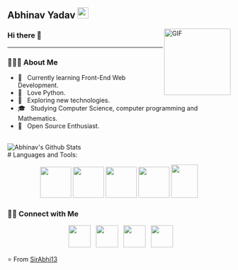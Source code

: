 <h2> Abhinav Yadav <img src="https://github.com/souvikguria98/souvikguria98/blob/master/Hi.gif" width="25"></h2>
<img align="right" alt="GIF" src="https://cdn.discordapp.com/emojis/553085034068705285.gif?v=1" width="150"/>
<h3>Hi there 👋</h3>
<hr>
<h3> 👨🏻‍💻 About Me </h3>

- 🔭 &nbsp; Currently learning Front-End Web Development.
- 🌱 &nbsp; Love Python.
- 🤔 &nbsp; Exploring new technologies.
- 🎓 &nbsp; Studying Computer Science, computer programming and Mathematics.
- 🌱 &nbsp; Open Source Enthusiast.
<!--- 💼 &nbsp; Working as a freelancer on fiverr <br>
[![Fiverr Badge](https://img.shields.io/badge/Fiverr-abhi_sama-brightgreen?style=for-the-badge)] (Fiverr-ABHI)(https://www.fiverr.com/abhi_sama)  -->
<br>
<img align="center" src="https://github-readme-stats.vercel.app/api?username=SirAbhi13&include_all_commits=true&count_private=true&show_icons=true&line_height=20&title_color=7A7ADB&icon_color=2234AE&text_color=D3D3D3&bg_color=0,000000,130F40" alt="Abhinav's Github Stats">
<br>
# Languages and Tools:
<p align="center">
<img src="https://user-images.githubusercontent.com/51405870/121836225-af49d180-ccf0-11eb-9e6b-6153f4297d79.png" width="70">  <img src="https://user-images.githubusercontent.com/51405870/121838604-dd7de000-ccf5-11eb-97e1-0dcc79d8bf3b.png" width="70">  <img src="https://user-images.githubusercontent.com/51405870/121838636-ebcbfc00-ccf5-11eb-8a5b-74b5e54e7e56.png" width="70">  <img src="https://user-images.githubusercontent.com/51405870/121838475-8d9f1900-ccf5-11eb-9d3f-187c0f1638e6.png" width="70">  <img src="https://user-images.githubusercontent.com/51405870/121838498-9d1e6200-ccf5-11eb-84c6-8fccfe40196f.png" width="60" height="75">   
 </p>
<h3> 🤝🏻 Connect with Me </h3>

<p align="center">
&nbsp; <a href="https://twitter.com/Abhi_sama" target="_blank" rel="noopener noreferrer"><img src="https://img.icons8.com/plasticine/100/000000/twitter.png" width="50" /></a>  
&nbsp; <a href="https://www.instagram.com/02abhiinav/" target="_blank" rel="noopener noreferrer"><img src="https://img.icons8.com/plasticine/100/000000/instagram-new.png" width="50" /></a>  
&nbsp; <a href="https://www.linkedin.com/in/abhinav-yadav-710b27200/" target="_blank" rel="noopener noreferrer"><img src="https://img.icons8.com/plasticine/100/000000/linkedin.png" width="50" /></a>
&nbsp; <a href="mailto:abhinav.sny.2002@gmail.com" target="_blank" rel="noopener noreferrer"><img src="https://img.icons8.com/plasticine/100/000000/gmail.png"  width="50" /></a>
</p>

⭐️ From [SirAbhi13](https://github.com/SirAbhi13) 
<!--
**SirAbhi13/SirAbhi13** is a ✨ _special_ ✨ repository because its `README.md` (this file) appears on your GitHub profile.

Here are some ideas to get you started:

- 🔭 I’m currently working on ...
- 🌱 I’m currently learning ...
- 👯 I’m looking to collaborate on ...
- 🤔 I’m looking for help with ...
- 💬 Ask me about ...
- 📫 How to reach me: ...
- 😄 Pronouns: ...
- ⚡ Fun fact: ...
-->
